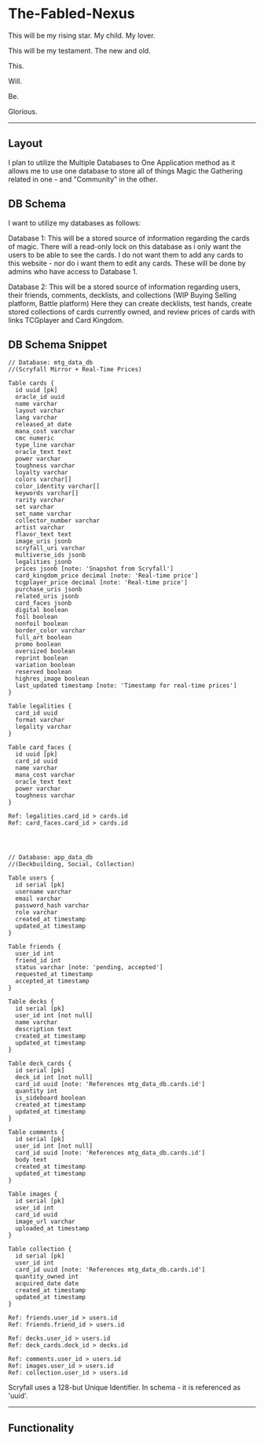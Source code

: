 # The-Fabled-Nexus

This will be my rising star. My child. My lover.

This will be my testament. The new and old.

This.

Will.

Be.

Glorious.

----------------------------
## Layout
I plan to utilize the Multiple Databases to One Application method as it allows me to use one database to store all of things Magic the Gathering related in one - and "Community" in the other.

## DB Schema

I want to utilize my databases as follows:

Database 1: This will be a stored source of information regarding the cards of magic. There will a read-only lock on this database as i only want the users to be able to see the cards. I do not want them to add any cards to this website - nor do i want them to edit any cards. These will be done by admins who have access to Database 1. 

Database 2: This will be a stored source of information regarding users, their friends, comments, decklists, and collections (WIP Buying Selling platform, Battle platform)
Here they can create decklists, test hands, create stored collections of cards currently owned, and review prices of cards with links TCGplayer and Card Kingdom.


## DB Schema Snippet

```
// Database: mtg_data_db 
//(Scryfall Mirror + Real-Time Prices)

Table cards {
  id uuid [pk]
  oracle_id uuid
  name varchar
  layout varchar
  lang varchar
  released_at date
  mana_cost varchar
  cmc numeric
  type_line varchar
  oracle_text text
  power varchar
  toughness varchar
  loyalty varchar
  colors varchar[]
  color_identity varchar[]
  keywords varchar[]
  rarity varchar
  set varchar
  set_name varchar
  collector_number varchar
  artist varchar
  flavor_text text
  image_uris jsonb
  scryfall_uri varchar
  multiverse_ids jsonb
  legalities jsonb
  prices jsonb [note: 'Snapshot from Scryfall']
  card_kingdom_price decimal [note: 'Real-time price']
  tcgplayer_price decimal [note: 'Real-time price']
  purchase_uris jsonb
  related_uris jsonb
  card_faces jsonb
  digital boolean
  foil boolean
  nonfoil boolean
  border_color varchar
  full_art boolean
  promo boolean
  oversized boolean
  reprint boolean
  variation boolean
  reserved boolean
  highres_image boolean
  last_updated timestamp [note: 'Timestamp for real-time prices']
}

Table legalities {
  card_id uuid
  format varchar
  legality varchar
}

Table card_faces {
  id uuid [pk]
  card_id uuid
  name varchar
  mana_cost varchar
  oracle_text text
  power varchar
  toughness varchar
}

Ref: legalities.card_id > cards.id
Ref: card_faces.card_id > cards.id




// Database: app_data_db 
//(Deckbuilding, Social, Collection)

Table users {
  id serial [pk]
  username varchar
  email varchar
  password_hash varchar
  role varchar
  created_at timestamp
  updated_at timestamp
}

Table friends {
  user_id int
  friend_id int
  status varchar [note: 'pending, accepted']
  requested_at timestamp
  accepted_at timestamp
}

Table decks {
  id serial [pk]
  user_id int [not null]
  name varchar
  description text
  created_at timestamp
  updated_at timestamp
}

Table deck_cards {
  id serial [pk]
  deck_id int [not null]
  card_id uuid [note: 'References mtg_data_db.cards.id']
  quantity int
  is_sideboard boolean
  created_at timestamp
  updated_at timestamp
}

Table comments {
  id serial [pk]
  user_id int [not null]
  card_id uuid [note: 'References mtg_data_db.cards.id']
  body text
  created_at timestamp
  updated_at timestamp
}

Table images {
  id serial [pk]
  user_id int
  card_id uuid
  image_url varchar
  uploaded_at timestamp
}

Table collection {
  id serial [pk]
  user_id int
  card_id uuid [note: 'References mtg_data_db.cards.id']
  quantity_owned int
  acquired_date date
  created_at timestamp
  updated_at timestamp
}

Ref: friends.user_id > users.id
Ref: friends.friend_id > users.id

Ref: decks.user_id > users.id
Ref: deck_cards.deck_id > decks.id

Ref: comments.user_id > users.id
Ref: images.user_id > users.id
Ref: collection.user_id > users.id

```

Scryfall uses a 128-but Unique Identifier. In schema - it is referenced as 'uuid'. 

-----------------------------

##

## Functionality


